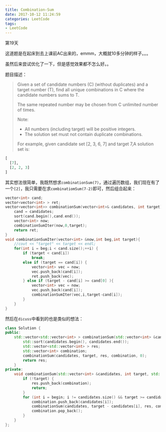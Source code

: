 ```yaml
---
title: Combination-Sum
date: 2017-10-12 11:24:59
categories: LeetCode
tags:
- LeetCode
---
```


第19天

这道题是在起床到去上课前AC出来的，emmm，大概就10多分钟的样子。。。

虽然后来尝试优化了一下，但是感觉效果都不怎么好。。

题目描述：

> Given a set of candidate numbers (C) (without duplicates) and a target number (T), find all unique combinations in C where the candidate numbers sums to T.
>
> The same repeated number may be chosen from C unlimited number of times.
>
> Note:
> * All numbers (including target) will be positive integers.
> * The solution set must not contain duplicate combinations.
> 
> For example, given candidate set [2, 3, 6, 7] and target 7,A solution set is: 

```python
[
  [7],
  [2, 2, 3]
]
```

其实想法很简单，我既然想求`combinationSum(7)`，通过遍历数组，我们现在有了一个`[2]`，我只需要在求`combinatiomSum(7-2)`即可，然后组合起来：

```c++
vector<int> cand;
vector<vector<int> > ret;
vector<vector<int>> combinationSum(vector<int>& candidates, int target) {
    cand = candidates;
    sort(cand.begin(),cand.end());
    vector<int> now;
    combinationSumIter(now,0,target);
    return ret;
}
void combinationSumIter(vector<int> &now,int beg,int target){
    //cout << "target" << target << endl;
    for(int i = beg;i < cand.size();++i) {
        if (target < cand[i])
            break;
        else if (target == cand[i]) {
            vector<int> vec = now;
            vec.push_back(cand[i]);
            ret.push_back(vec);
        } else if (target - cand[i] >= cand[0] ){
            vector<int> vec = now;
            vec.push_back(cand[i]);
            combinationSumIter(vec,i,target-cand[i]);
        }
    }
}
```

然后在`dicuss`中看到的也是类似的想法：

```c++
class Solution {
public:
    std::vector<std::vector<int> > combinationSum(std::vector<int> &candidates, int target) {
        std::sort(candidates.begin(), candidates.end());
        std::vector<std::vector<int> > res;
        std::vector<int> combination;
        combinationSum(candidates, target, res, combination, 0);
        return res;
    }
private:
    void combinationSum(std::vector<int> &candidates, int target, std::vector<std::vector<int> > &res, std::vector<int> &combination, int begin) {
        if (!target) {
            res.push_back(combination);
            return;
        }
        for (int i = begin; i != candidates.size() && target >= candidates[i]; ++i) {
            combination.push_back(candidates[i]);
            combinationSum(candidates, target - candidates[i], res, combination, i);
            combination.pop_back();
        }
    }
};
```